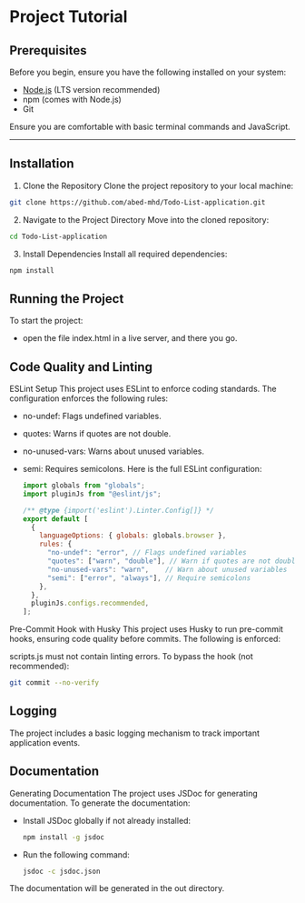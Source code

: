 # Project Tutorial

## Prerequisites

Before you begin, ensure you have the following installed on your system:
- [Node.js](https://nodejs.org/) (LTS version recommended)
- npm (comes with Node.js)
- Git

Ensure you are comfortable with basic terminal commands and JavaScript.

---

## Installation

1. Clone the Repository
Clone the project repository to your local machine:
  ```bash
  git clone https://github.com/abed-mhd/Todo-List-application.git
  ```
2. Navigate to the Project Directory
Move into the cloned repository:

  ```bash
  cd Todo-List-application
  ```
3. Install Dependencies
Install all required dependencies:
  ```bash
  npm install
  ```

## Running the Project
To start the project:
- open the file index.html in a live server, and there you go.

## Code Quality and Linting
ESLint Setup
This project uses ESLint to enforce coding standards. The configuration enforces the following rules:

- no-undef: Flags undefined variables.
- quotes: Warns if quotes are not double.
- no-unused-vars: Warns about unused variables.
- semi: Requires semicolons.
Here is the full ESLint configuration:

  ```javascript
  import globals from "globals";
  import pluginJs from "@eslint/js";

  /** @type {import('eslint').Linter.Config[]} */
  export default [
    {
      languageOptions: { globals: globals.browser },
      rules: {
        "no-undef": "error", // Flags undefined variables
        "quotes": ["warn", "double"], // Warn if quotes are not double
        "no-unused-vars": "warn",    // Warn about unused variables
        "semi": ["error", "always"], // Require semicolons
      },
    },
    pluginJs.configs.recommended,
  ];
  ```
Pre-Commit Hook with Husky
This project uses Husky to run pre-commit hooks, ensuring code quality before commits. The following is enforced:

scripts.js must not contain linting errors.
To bypass the hook (not recommended):
  ```bash
  git commit --no-verify
  ```

## Logging
The project includes a basic logging mechanism to track important application events.

## Documentation
Generating Documentation
The project uses JSDoc for generating documentation. To generate the documentation:
- Install JSDoc globally if not already installed:
  ```bash
  npm install -g jsdoc
  ```
- Run the following command:
  ```bash
  jsdoc -c jsdoc.json
  ```
The documentation will be generated in the out directory.
